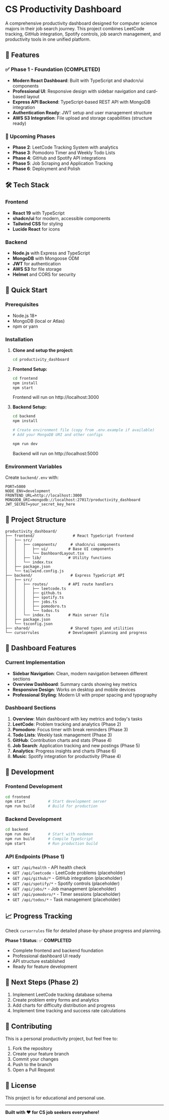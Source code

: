 # CS Productivity Dashboard

A comprehensive productivity dashboard designed for computer science majors in their job search journey. This project combines LeetCode tracking, GitHub integration, Spotify controls, job search management, and productivity tools in one unified platform.

## 🎯 Features

### ✅ Phase 1 - Foundation (COMPLETED)
- **Modern React Dashboard**: Built with TypeScript and shadcn/ui components
- **Professional UI**: Responsive design with sidebar navigation and card-based layout
- **Express API Backend**: TypeScript-based REST API with MongoDB integration
- **Authentication Ready**: JWT setup and user management structure
- **AWS S3 Integration**: File upload and storage capabilities (structure ready)

### 🚧 Upcoming Phases
- **Phase 2**: LeetCode Tracking System with analytics
- **Phase 3**: Pomodoro Timer and Weekly Todo Lists
- **Phase 4**: GitHub and Spotify API integrations
- **Phase 5**: Job Scraping and Application Tracking
- **Phase 6**: Deployment and Polish

## 🛠️ Tech Stack

### Frontend
- **React 19** with TypeScript
- **shadcn/ui** for modern, accessible components
- **Tailwind CSS** for styling
- **Lucide React** for icons

### Backend
- **Node.js** with Express and TypeScript
- **MongoDB** with Mongoose ODM
- **JWT** for authentication
- **AWS S3** for file storage
- **Helmet** and CORS for security

## 🚀 Quick Start

### Prerequisites
- Node.js 18+ 
- MongoDB (local or Atlas)
- npm or yarn

### Installation

1. **Clone and setup the project:**
   ```bash
   cd productivity_dashboard
   ```

2. **Frontend Setup:**
   ```bash
   cd frontend
   npm install
   npm start
   ```
   Frontend will run on http://localhost:3000

3. **Backend Setup:**
   ```bash
   cd backend
   npm install
   
   # Create environment file (copy from .env.example if available)
   # Add your MongoDB URI and other configs
   
   npm run dev
   ```
   Backend will run on http://localhost:5000

### Environment Variables

Create `backend/.env` with:
```env
PORT=5000
NODE_ENV=development
FRONTEND_URL=http://localhost:3000
MONGODB_URI=mongodb://localhost:27017/productivity_dashboard
JWT_SECRET=your_secret_key_here
```

## 📁 Project Structure

```
productivity_dashboard/
├── frontend/                 # React TypeScript frontend
│   ├── src/
│   │   ├── components/      # shadcn/ui components
│   │   │   ├── ui/         # Base UI components
│   │   │   └── DashboardLayout.tsx
│   │   ├── lib/            # Utility functions
│   │   └── index.tsx
│   ├── package.json
│   └── tailwind.config.js
├── backend/                 # Express TypeScript API
│   ├── src/
│   │   ├── routes/         # API route handlers
│   │   │   ├── leetcode.ts
│   │   │   ├── github.ts
│   │   │   ├── spotify.ts
│   │   │   ├── jobs.ts
│   │   │   ├── pomodoro.ts
│   │   │   └── todos.ts
│   │   └── index.ts        # Main server file
│   ├── package.json
│   └── tsconfig.json
├── shared/                  # Shared types and utilities
└── cursorrules             # Development planning and progress
```

## 🎨 Dashboard Features

### Current Implementation
- **Sidebar Navigation**: Clean, modern navigation between different sections
- **Overview Dashboard**: Summary cards showing key metrics
- **Responsive Design**: Works on desktop and mobile devices
- **Professional Styling**: Modern UI with proper spacing and typography

### Dashboard Sections
1. **Overview**: Main dashboard with key metrics and today's tasks
2. **LeetCode**: Problem tracking and analytics (Phase 2)
3. **Pomodoro**: Focus timer with break reminders (Phase 3)
4. **Todo Lists**: Weekly task management (Phase 3)
5. **GitHub**: Contribution charts and stats (Phase 4)
6. **Job Search**: Application tracking and new postings (Phase 5)
7. **Analytics**: Progress insights and charts (Phase 6)
8. **Music**: Spotify integration for productivity (Phase 4)

## 🔧 Development

### Frontend Development
```bash
cd frontend
npm start          # Start development server
npm run build      # Build for production
```

### Backend Development
```bash
cd backend
npm run dev        # Start with nodemon
npm run build      # Compile TypeScript
npm start          # Run production build
```

### API Endpoints (Phase 1)
- `GET /api/health` - API health check
- `GET /api/leetcode` - LeetCode problems (placeholder)
- `GET /api/github/*` - GitHub integration (placeholder)
- `GET /api/spotify/*` - Spotify controls (placeholder)
- `GET /api/jobs/*` - Job management (placeholder)
- `GET /api/pomodoro/*` - Timer sessions (placeholder)
- `GET /api/todos/*` - Task management (placeholder)

## 📈 Progress Tracking

Check `cursorrules` file for detailed phase-by-phase progress and planning.

**Phase 1 Status**: ✅ **COMPLETED**
- Complete frontend and backend foundation
- Professional dashboard UI ready
- API structure established
- Ready for feature development

## 🎯 Next Steps (Phase 2)

1. Implement LeetCode tracking database schema
2. Create problem entry forms and analytics
3. Add charts for difficulty distribution and progress
4. Implement time tracking and success rate calculations

## 🤝 Contributing

This is a personal productivity project, but feel free to:
1. Fork the repository
2. Create your feature branch
3. Commit your changes
4. Push to the branch
5. Open a Pull Request

## 📝 License

This project is for educational and personal use.

---

**Built with ❤️ for CS job seekers everywhere!** 